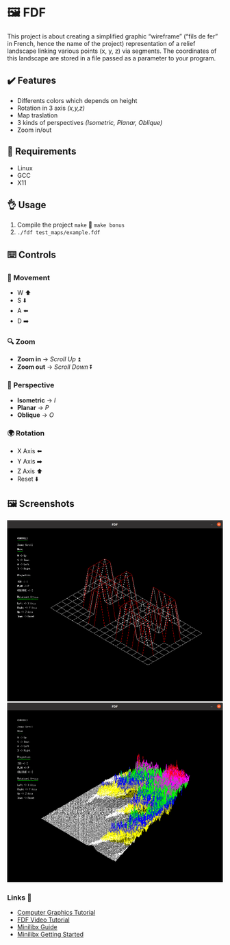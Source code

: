# 🖼️ FDF
This project is about creating a simplified graphic “wireframe” (“fils de fer” in French,
hence the name of the project) representation of a relief landscape linking various points
(x, y, z) via segments. The coordinates of this landscape are stored in a file passed as
a parameter to your program.
## ✔️ Features
- Differents colors which depends on height
- Rotation in 3 axis *(x,y,z)*
- Map traslation
- 3 kinds of perspectives *(Isometric, Planar, Oblique)*
- Zoom in/out
## 📖 Requirements
- Linux
- GCC
- X11
## 👌 Usage
1. Compile the project  `make` 🔄 `make bonus`
2. `./fdf test_maps/example.fdf`
## ⌨️ Controls 
### 🏃 Movement
- W ⬆️
- S ⬇️
- A ⬅️
- D ➡️
### 🔍 Zoom
- **Zoom in** -> *Scroll Up* ⏫
- **Zoom out** -> *Scroll Down* ⏬
### 👀 Perspective
- **Isometric** -> *I*
- **Planar** -> *P*
- **Oblique** -> *O*
### 🌍 Rotation
- X Axis ⬅️
- Y Axis ➡️
- Z Axis ⬆️
- Reset ⬇️
## 🖼 Screenshots
![Screeshot1](screenshots/ss1.png)
![Screeshot1](screenshots/ss2.png)
### Links 🔗
- [Computer Graphics Tutorial](https://www.javatpoint.com/computer-graphics-programs)
- [FDF Video Tutorial](https://www.youtube.com/watch?v=10P59aOgi68)
- [Minilibx Guide](https://qst0.github.io/ft_libgfx/man_mlx.html)
- [Minilibx Getting Started](https://harm-smits.github.io/42docs/libs/minilibx/getting_started.html)

